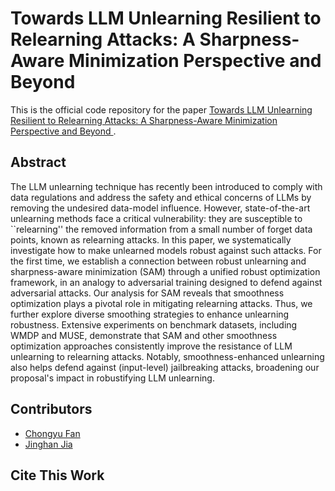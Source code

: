 # Towards LLM Unlearning Resilient to Relearning Attacks: A Sharpness-Aware Minimization Perspective and Beyond

This is the official code repository for the paper [Towards LLM Unlearning Resilient to Relearning Attacks: A Sharpness-Aware Minimization Perspective and Beyond
]().

## Abstract
The LLM unlearning technique has recently been introduced to comply with data regulations and address the safety and ethical concerns of LLMs by removing the undesired data-model influence. 
However, state-of-the-art unlearning methods face a critical vulnerability: they are susceptible to ``relearning'' the removed information from a small number of forget data points, known as relearning attacks. In this paper, we systematically investigate how to make unlearned models robust against such attacks. For the first time, we establish a connection between robust unlearning and sharpness-aware minimization (SAM) through a unified robust optimization framework, in an analogy to adversarial training designed to defend against adversarial attacks. Our analysis for SAM reveals that smoothness optimization plays a pivotal role in mitigating relearning attacks. Thus, we further explore diverse smoothing strategies to enhance unlearning robustness. Extensive experiments on benchmark datasets, including WMDP and MUSE, demonstrate that SAM and other smoothness optimization approaches consistently improve the resistance of LLM unlearning to relearning attacks. Notably, smoothness-enhanced unlearning also helps defend against (input-level) jailbreaking attacks, broadening our proposal's impact in robustifying LLM unlearning. 

## Contributors
* [Chongyu Fan](https://a-f1.github.io/)
* [Jinghan Jia](https://jinghanjia.netlify.app/)

## Cite This Work
```

